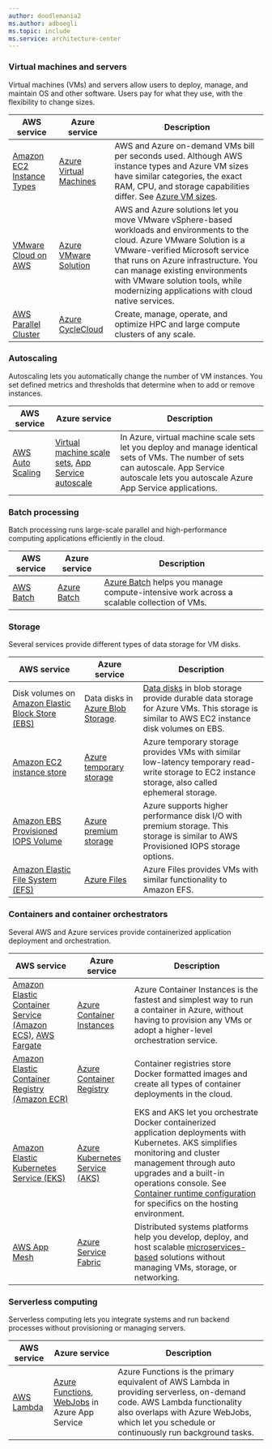 ```yaml
---
author: doodlemania2
ms.author: adboegli
ms.topic: include
ms.service: architecture-center
---
```


### Virtual machines and servers

Virtual machines (VMs) and servers allow users to deploy, manage, and maintain OS and other software. Users pay for what they use, with the flexibility to change sizes.

| AWS service | Azure service | Description |
| ----------- | ------------- | ----------- |
| [Amazon EC2 Instance Types](https://aws.amazon.com/ec2/instance-types) | [Azure Virtual Machines](https://azure.microsoft.com/services/virtual-machines) | AWS and Azure on-demand VMs bill per seconds used. Although AWS instance types and Azure VM sizes have similar categories, the exact RAM, CPU, and storage capabilities differ. See [Azure VM sizes](/azure/virtual-machines/sizes).|
| [VMware Cloud on AWS](https://aws.amazon.com/vmware) | [Azure VMware Solution](https://azure.microsoft.com/services/azure-vmware) | AWS and Azure solutions let you move VMware vSphere-based workloads and environments to the cloud. Azure VMware Solution is a VMware-verified Microsoft service that runs on Azure infrastructure. You can manage existing environments with VMware solution tools, while modernizing applications with cloud native services. |
| [AWS Parallel Cluster](https://aws.amazon.com/hpc/parallelcluster) | [Azure CycleCloud](https://azure.microsoft.com/features/azure-cyclecloud) | Create, manage, operate, and optimize HPC and large compute clusters of any scale. |
### Autoscaling

Autoscaling lets you automatically change the number of VM instances. You set defined metrics and thresholds that determine when to add or remove instances.

| AWS service | Azure service | Description |
| ----------- | ------------- | ----------- |
| [AWS Auto Scaling](https://aws.amazon.com/autoscaling) | [Virtual machine scale sets](/azure/virtual-machine-scale-sets/overview), [App Service autoscale](/azure/app-service/web-sites-scale)| In Azure, virtual machine scale sets let you deploy and manage identical sets of VMs. The number of sets can autoscale. App Service autoscale lets you autoscale Azure App Service applications.|

### Batch processing

Batch processing runs large-scale parallel and high-performance computing applications efficiently in the cloud.

| AWS service | Azure service | Description |
| ----------- | ------------- | ----------- |
| [AWS Batch](https://aws.amazon.com/batch) | [Azure Batch](https://azure.microsoft.com/services/batch) | [Azure Batch](/azure/batch/batch-technical-overview) helps you manage compute-intensive work across a scalable collection of VMs.|

### Storage

Several services provide different types of data storage for VM disks.

| AWS service | Azure service | Description |
| ----------- | ------------- | ----------- |
|Disk volumes on [Amazon Elastic Block Store (EBS)](https://aws.amazon.com/ebs)| Data disks in [Azure Blob Storage](https://azure.microsoft.com/services/storage/blobs).|[Data disks](/azure/virtual-machines/linux/managed-disks-overview) in blob storage provide durable data storage for Azure VMs. This storage is similar to AWS EC2 instance disk volumes on EBS.|
|[Amazon EC2 instance store](https://docs.aws.amazon.com/AWSEC2/latest/UserGuide/InstanceStorage.html)|[Azure temporary storage](/archive/blogs/mast/understanding-the-temporary-drive-on-windows-azure-virtual-machines)|Azure temporary storage provides VMs with similar low-latency temporary read-write storage to EC2 instance storage, also called ephemeral storage.|
|[Amazon EBS Provisioned IOPS Volume](https://aws.amazon.com/ebs/provisioned-iops)|[Azure premium storage](/azure/virtual-machines/premium-storage-performance)|Azure supports higher performance disk I/O with premium storage. This storage is similar to AWS Provisioned IOPS storage options.|
|[Amazon Elastic File System (EFS)](https://aws.amazon.com/efs)|[Azure Files](/azure/storage/files/storage-files-introduction)|Azure Files provides VMs with similar functionality to Amazon EFS.|

### Containers and container orchestrators

Several AWS and Azure services provide containerized application deployment and orchestration.

| AWS service | Azure service | Description |
| ----------- | ------------- | ----------- |
| [Amazon Elastic Container Service (Amazon ECS)](https://aws.amazon.com/ecs), [AWS Fargate](https://aws.amazon.com/fargate) | [Azure Container Instances](https://azure.microsoft.com/services/container-instances) | Azure Container Instances is the fastest and simplest way to run a container in Azure, without having to provision any VMs or adopt a higher-level orchestration service. |
| [Amazon Elastic Container Registry (Amazon ECR)](https://aws.amazon.com/ecr) | [Azure Container Registry](https://azure.microsoft.com/services/container-registry) | Container registries store Docker formatted images and create all types of container deployments in the cloud. |
| [Amazon Elastic Kubernetes Service (EKS)](https://aws.amazon.com/eks) | [Azure Kubernetes Service (AKS)](https://azure.microsoft.com/services/kubernetes-service) | EKS and AKS let you orchestrate Docker containerized application deployments with Kubernetes. AKS simplifies monitoring and cluster management through auto upgrades and a built-in operations console. See [Container runtime configuration](/azure/aks/cluster-configuration#container-runtime-configuration) for specifics on the hosting environment.|
| [AWS App Mesh](https://aws.amazon.com/app-mesh) | [Azure Service Fabric](/azure/service-fabric/service-fabric-overview)| Distributed systems platforms help you develop, deploy, and host scalable [microservices-based](/azure/service-fabric/service-fabric-overview-microservices) solutions without managing VMs, storage, or networking.

### Serverless computing

Serverless computing lets you integrate systems and run backend processes without provisioning or managing servers.

| AWS service | Azure service | Description |
| ----------- | ------------- | ----------- |
| [AWS Lambda](https://aws.amazon.com/lambda) | [Azure Functions](https://azure.microsoft.com/services/functions), [WebJobs](/azure/app-service/web-sites-create-web-jobs) in Azure App Service| Azure Functions is the primary equivalent of AWS Lambda in providing serverless, on-demand code. AWS Lambda functionality also overlaps with Azure WebJobs, which let you schedule or continuously run background tasks.|

